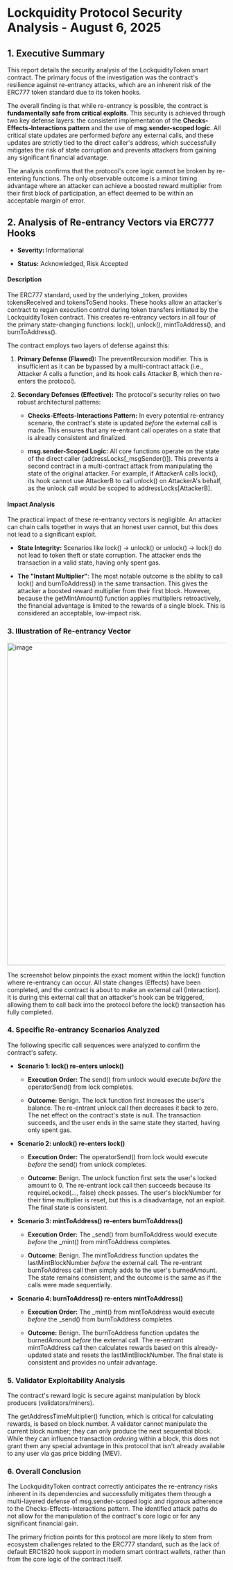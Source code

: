 Lockquidity Protocol Security Analysis - August 6, 2025
=======================================================

1\. Executive Summary
---------------------

This report details the security analysis of the LockquidityToken smart contract. The primary focus of the investigation was the contract's resilience against re-entrancy attacks, which are an inherent risk of the ERC777 token standard due to its token hooks.

The overall finding is that while re-entrancy is possible, the contract is **fundamentally safe from critical exploits**. This security is achieved through two key defense layers: the consistent implementation of the **Checks-Effects-Interactions pattern** and the use of **msg.sender-scoped logic**. All critical state updates are performed _before_ any external calls, and these updates are strictly tied to the direct caller's address, which successfully mitigates the risk of state corruption and prevents attackers from gaining any significant financial advantage.

The analysis confirms that the protocol's core logic cannot be broken by re-entering functions. The only observable outcome is a minor timing advantage where an attacker can achieve a boosted reward multiplier from their first block of participation, an effect deemed to be within an acceptable margin of error.

2\. Analysis of Re-entrancy Vectors via ERC777 Hooks
----------------------------------------------------

*   **Severity:** Informational
    
*   **Status:** Acknowledged, Risk Accepted
    

#### Description

The ERC777 standard, used by the underlying \_token, provides tokensReceived and tokensToSend hooks. These hooks allow an attacker's contract to regain execution control during token transfers initiated by the LockquidityToken contract. This creates re-entrancy vectors in all four of the primary state-changing functions: lock(), unlock(), mintToAddress(), and burnToAddress().

The contract employs two layers of defense against this:

1.  **Primary Defense (Flawed):** The preventRecursion modifier. This is insufficient as it can be bypassed by a multi-contract attack (i.e., Attacker A calls a function, and its hook calls Attacker B, which then re-enters the protocol).
    
2.  **Secondary Defenses (Effective):** The protocol's security relies on two robust architectural patterns:
    
    *   **Checks-Effects-Interactions Pattern:** In every potential re-entrancy scenario, the contract's state is updated _before_ the external call is made. This ensures that any re-entrant call operates on a state that is already consistent and finalized.
        
    *   **msg.sender-Scoped Logic:** All core functions operate on the state of the direct caller (addressLocks\[\_msgSender()\]). This prevents a second contract in a multi-contract attack from manipulating the state of the original attacker. For example, if AttackerA calls lock(), its hook cannot use AttackerB to call unlock() on AttackerA's behalf, as the unlock call would be scoped to addressLocks\[AttackerB\].
        

#### Impact Analysis

The practical impact of these re-entrancy vectors is negligible. An attacker can chain calls together in ways that an honest user cannot, but this does not lead to a significant exploit.

*   **State Integrity:** Scenarios like lock() -> unlock() or unlock() -> lock() do not lead to token theft or state corruption. The attacker ends the transaction in a valid state, having only spent gas.
    
*   **The "Instant Multiplier"**: The most notable outcome is the ability to call lock() and burnToAddress() in the same transaction. This gives the attacker a boosted reward multiplier from their first block. However, because the getMintAmount() function applies multipliers retroactively, the financial advantage is limited to the rewards of a single block. This is considered an acceptable, low-impact risk.
    

### 3\. Illustration of Re-entrancy Vector

<img width="1560" height="741" alt="image" src="https://github.com/user-attachments/assets/d80afcc4-5660-46ae-844c-15ba65aafcf3" />

The screenshot below pinpoints the exact moment within the lock() function where re-entrancy can occur. All state changes (Effects) have been completed, and the contract is about to make an external call (Interaction). It is during this external call that an attacker's hook can be triggered, allowing them to call back into the protocol before the lock() transaction has fully completed.

### 4\. Specific Re-entrancy Scenarios Analyzed

The following specific call sequences were analyzed to confirm the contract's safety.

*   **Scenario 1: lock() re-enters unlock()**
    
    *   **Execution Order:** The send() from unlock would execute _before_ the operatorSend() from lock completes.
        
    *   **Outcome:** Benign. The lock function first increases the user's balance. The re-entrant unlock call then decreases it back to zero. The net effect on the contract's state is null. The transaction succeeds, and the user ends in the same state they started, having only spent gas.
        
*   **Scenario 2: unlock() re-enters lock()**
    
    *   **Execution Order:** The operatorSend() from lock would execute _before_ the send() from unlock completes.
        
    *   **Outcome:** Benign. The unlock function first sets the user's locked amount to 0. The re-entrant lock call then succeeds because its requireLocked(..., false) check passes. The user's blockNumber for their time multiplier is reset, but this is a disadvantage, not an exploit. The final state is consistent.
        
*   **Scenario 3: mintToAddress() re-enters burnToAddress()**
    
    *   **Execution Order:** The \_send() from burnToAddress would execute _before_ the \_mint() from mintToAddress completes.
        
    *   **Outcome:** Benign. The mintToAddress function updates the lastMintBlockNumber _before_ the external call. The re-entrant burnToAddress call then simply adds to the user's burnedAmount. The state remains consistent, and the outcome is the same as if the calls were made sequentially.
        
*   **Scenario 4: burnToAddress() re-enters mintToAddress()**
    
    *   **Execution Order:** The \_mint() from mintToAddress would execute _before_ the \_send() from burnToAddress completes.
        
    *   **Outcome:** Benign. The burnToAddress function updates the burnedAmount _before_ the external call. The re-entrant mintToAddress call then calculates rewards based on this already-updated state and resets the lastMintBlockNumber. The final state is consistent and provides no unfair advantage.
        

### 5\. Validator Exploitability Analysis

The contract's reward logic is secure against manipulation by block producers (validators/miners).

The getAddressTimeMultiplier() function, which is critical for calculating rewards, is based on block.number. A validator cannot manipulate the current block number; they can only produce the next sequential block. While they can influence transaction _ordering_ within a block, this does not grant them any special advantage in this protocol that isn't already available to any user via gas price bidding (MEV).

### 6\. Overall Conclusion

The LockquidityToken contract correctly anticipates the re-entrancy risks inherent in its dependencies and successfully mitigates them through a multi-layered defense of msg.sender-scoped logic and rigorous adherence to the Checks-Effects-Interactions pattern. The identified attack paths do not allow for the manipulation of the contract's core logic or for any significant financial gain.

The primary friction points for this protocol are more likely to stem from ecosystem challenges related to the ERC777 standard, such as the lack of default ERC1820 hook support in modern smart contract wallets, rather than from the core logic of the contract itself.
